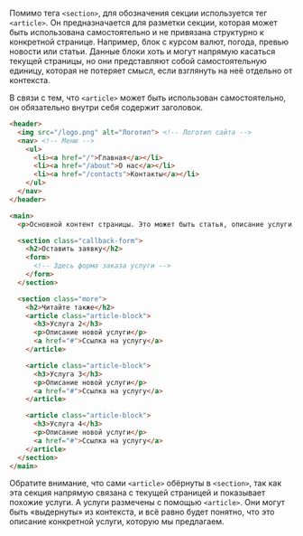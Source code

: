 Помимо тега `<section>`, для обозначения секции используется тег `<article>`. Он предназначается для разметки секции, которая может быть использована самостоятельно и не привязана структурно к конкретной странице. Например, блок с курсом валют, погода, превью новости или статьи. Данные блоки хоть и могут напрямую касаться текущей страницы, но они представляют собой самостоятельную единицу, которая не потеряет смысл, если взглянуть на неё отдельно от контекста.

В связи с тем, что `<article>` может быть использован самостоятельно, он обязательно внутри себя содержит заголовок.

```html
<header>
  <img src="/logo.png" alt="Логотип"> <!-- Логотип сайта -->
  <nav> <!-- Меню -->
    <ul>
      <li><a href="/">Главная</a></li>
      <li><a href="/about">О нас</a></li>
      <li><a href="/contacts">Контакты</a></li>
    </ul>
  </nav>
</header>

<main>
  <p>Основной контент страницы. Это может быть статья, описание услуги, данные на странице контакты</p>

  <section class="callback-form">
    <h2>Оставить заявку</h2>
    <form>
      <!-- Здесь форма заказа услуги -->
    </form>
  </section>

  <section class="more">
    <h2>Читайте также</h2>
    <article class="article-block">
      <h3>Услуга 2</h3>
      <p>Описание новой услуги</p>
      <a href="#">Ссылка на услугу</a>
    </article>

    <article class="article-block">
      <h3>Услуга 3</h3>
      <p>Описание новой услуги</p>
      <a href="#">Ссылка на услугу</a>
    </article>

    <article class="article-block">
      <h3>Услуга 4</h3>
      <p>Описание новой услуги</p>
      <a href="#">Ссылка на услугу</a>
    </article>
  </section>
</main>
```

Обратите внимание, что сами `<article>` обёрнуты в `<section>`, так как эта секция напрямую связана с текущей страницей и показывает похожие услуги. А услуги размечены с помощью `<article>`. Они могут быть «выдернуты» из контекста, и всё равно будет понятно, что это описание конкретной услуги, которую мы предлагаем.
